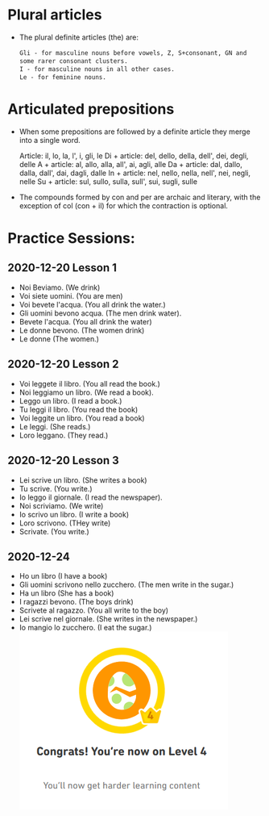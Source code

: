 # Plural articles

* The plural definite articles (the) are:

      Gli - for masculine nouns before vowels, Z, S+consonant, GN and some rarer consonant clusters.
      I - for masculine nouns in all other cases.
      Le - for feminine nouns.

# Articulated prepositions

* When some prepositions are followed by a definite article they merge into a single word.

     Article: il, lo, la, l', i, gli, le
      Di + article: del, dello, della, dell', dei, degli, delle
     A + article: al, allo, alla, all', ai, agli, alle
     Da + article: dal, dallo, dalla, dall', dai, dagli, dalle
     In + article: nel, nello, nella, nell', nei, negli, nelle
      Su + article: sul, sullo, sulla, sull', sui, sugli, sulle

* The compounds formed by con and per are archaic and literary, with the exception of col (con + il) for which the contraction is optional.

# Practice Sessions: 
## 2020-12-20 Lesson 1
* Noi Beviamo.  (We drink)
* Voi siete uomini. (You are men)
* Voi bevete l'acqua.  (You all drink the water.) 
* Gli uomini bevono acqua.  (The men drink water). 
* Bevete l'acqua.  (You all drink the water)
* Le donne bevono.  (The women drink)
* Le donne (The women.) 
## 2020-12-20 Lesson 2
* Voi leggete il libro.  (You all read the book.) 
* Noi leggiamo un libro. (We read a book).
* Leggo un libro.  (I read a book.)
* Tu leggi il libro.  (You read the book) 
* Voi leggite un libro. (You read a book)
* Le leggi.  (She reads.)
* Loro leggano. (They read.)
## 2020-12-20 Lesson 3
* Lei scrive un libro.  (She writes a book)
* Tu scrive.  (You write.)
* Io leggo il giornale.  (I read the newspaper).
* Noi scriviamo.  (We write)
* Io scrivo un libro. (I write a book)
* Loro scrivono.  (THey write)
* Scrivate.  (You write.)

## 2020-12-24
* Ho un libro (I have a book) 
* Gli uomini scrivono nello zucchero. (The men write in the sugar.)
* Ha un libro (She has a book)
* I ragazzi bevono.  (The boys drink)
* Scrivete al ragazzo. (You all write to the boy)
* Lei scrive nel giornale. (She writes in the newspaper.) 
* Io mangio lo zucchero.  (I eat the sugar.) 
![progress](https://github.com/EO4wellness/T-I-L/blob/main/polyglot/italiano/castle-1/2020-12-24_next-level-Italian-Castle1-skill2.png)




